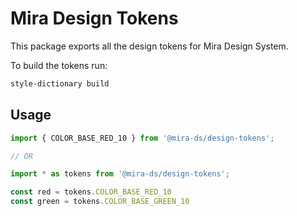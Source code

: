 # Mira Design Tokens

This package exports all the design tokens for Mira Design System.

To build  the tokens run:
```bash
style-dictionary build
```
## Usage
```typescript
import { COLOR_BASE_RED_10 } from '@mira-ds/design-tokens';

// OR

import * as tokens from '@mira-ds/design-tokens';

const red = tokens.COLOR_BASE_RED_10
const green = tokens.COLOR_BASE_GREEN_10
```
